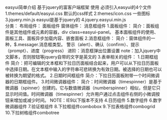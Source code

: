 easyui简单介绍
    基于jquery的富客户端框架
    使用
        必须引入easyui的4个文件
        1.themes/default/easyui.css  默认的css样式
        2.themes/icon.css 一些图标
        3.jquery.min.js easyui是基于jquery的
        4.jquery.easyui.min.js  
分类：
    布局组件：
        面板组件
    窗体组件：
        消息框组件
1.面板组件：
    简介：面板组件是其他组件或元素的容器，div class=easyui-panel。
    基本面板组件的使用、面板工具、面板异步加载内容、嵌套面板
2.消息框组件：
    简介：窗体组件的一种，$.messager.消息框类型。
    警示（alert）、确认（confirm）、提示（prompt）、进度（progress）
    进阶：消息框弹出位置设置
    note：加入jquery中文脚本，否则按钮等jquery自带的文字是英文的
3.表单相关的组件：
    1.日期框组件
        简介：把可编辑的文本框和下拉日历面板结合起来，用户可以从下拉日历面板中选择日期。在文本框中输入的字符串可悲转换为有效日期。被选择的日期也可以被转换为期望的格式。
    2.日期时间框组件 
        简介：下拉日历面板附带一个时间微调器的日期框组件。 
    3.时间微调器组件：
        简介：时间微调器（timespinner）是基于微调器（spinner）创建的。它与数值微调器（numberspinner）相似，但是它只显示时间值。时间微调器（timespinner）允许用户通过点击组件右侧的小微调按钮来增加或减少时间。
        NOTE：IE9以下版本不支持
    4.日历组件
    5.数字组件
    6.数字微调器组件
    7.验证框组件
    8.下拉框组件combobox
    9.下拉表格组件combogrid
    10.下拉树格组件combotree
    
